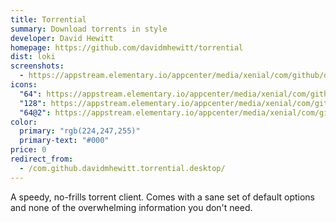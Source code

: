 ```yaml
---
title: Torrential
summary: Download torrents in style
developer: David Hewitt
homepage: https://github.com/davidmhewitt/torrential
dist: loki
screenshots:
  - https://appstream.elementary.io/appcenter/media/xenial/com/github/davidmhewitt.torrential.desktop/BF56D7CD1616F290E965170C14561A68/screenshots/image-1_orig.png
icons:
  "64": https://appstream.elementary.io/appcenter/media/xenial/com/github/davidmhewitt.torrential.desktop/BF56D7CD1616F290E965170C14561A68/icons/64x64/com.github.davidmhewitt.torrential_com.github.davidmhewitt.torrential.png
  "128": https://appstream.elementary.io/appcenter/media/xenial/com/github/davidmhewitt.torrential.desktop/BF56D7CD1616F290E965170C14561A68/icons/128x128/com.github.davidmhewitt.torrential_com.github.davidmhewitt.torrential.png
  "64@2": https://appstream.elementary.io/appcenter/media/xenial/com/github/davidmhewitt.torrential.desktop/BF56D7CD1616F290E965170C14561A68/icons/64x64@2/com.github.davidmhewitt.torrential_com.github.davidmhewitt.torrential.png
color:
  primary: "rgb(224,247,255)"
  primary-text: "#000"
price: 0
redirect_from:
  - /com.github.davidmhewitt.torrential.desktop/
---
```


<p>A speedy, no-frills torrent client. Comes with a sane set of default options and none of the overwhelming information you don&apos;t need.</p>